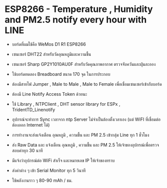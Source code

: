 # ESP8266 - Temperature , Humidity and PM2.5 notify every hour with LINE

- บอร์ดที่ผมใช้คือ WeMos D1 R1 ESP8266 
- เซนเซอร์ DHT22 สำหรับวัดอุณหภูมิและความชื้น
- เซนเซอร์ Sharp GP2Y1010AU0F สำหรับวัดคุณภาพอากาศ ตรวจจับควันและฝุ่นละออง

- ใช้บอร์ดทดลอง Breadboard ขนาด 170 จุด ในการประกอบ
- ต้องมีสายไฟ Jumper , Male to Male , Male to Female เพื่อเชื่อมเซนเซอร์เข้ากับบอร์ด

- ต้องมี Line Notify Access Token ด้วยนะ

- ใช้ Library , NTPClient , DHT sensor library for ESPx , TridentTD_Linenotify

- อุปกรณ์จะทำการ Sync เวลาจาก ntp Server ไม่จำเป็นต้องตั้งเวลาเอง (แต่ WiFI ที่เชื่อมต่อต้องออก Internet ได้)
- การทำงานจะส่งแจ้งเตือน อุณหภูมิ , ความชื้น และ PM 2.5 เข้ากลุ่ม Line ทุก 1 ชั่วโมง
- ส่ง Raw Data และ แจ้งเตือน อุณหภูมิ , ความชื้น และ PM 2.5 ให้เจ้าของอุปกรณ์เพื่อตรวจสอบค่าทุก 30 นาที
- มีแจ้งว่าอุปกรณ์ต่อ WiFi สำเร็จ และหมายเลข IP ให้เจ้าของทราบ 
- ส่งค่าต่าง ๆ เข้า Serial Monitor ทุก 5 วินาที

- ใช้พลังงานราว ๆ 80-90 mAh / ชม.
